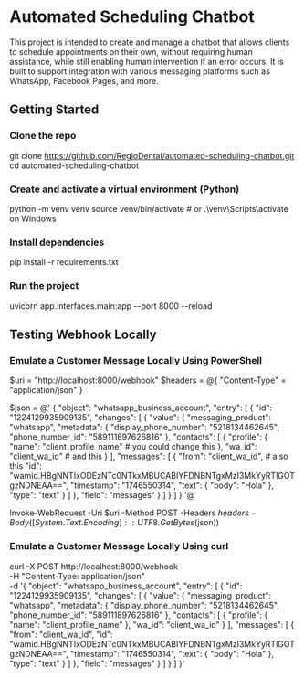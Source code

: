 # Automated Scheduling Chatbot

This project is intended to create and manage a chatbot that allows clients to schedule appointments on their own, without requiring human assistance, while still enabling human intervention if an error occurs. It is built to support integration with various messaging platforms such as WhatsApp, Facebook Pages, and more.


## Getting Started

### Clone the repo
git clone https://github.com/RegioDental/automated-scheduling-chatbot.git
cd automated-scheduling-chatbot

### Create and activate a virtual environment (Python)
python -m venv venv
source venv/bin/activate  # or .\venv\Scripts\activate on Windows

### Install dependencies
pip install -r requirements.txt

### Run the project
uvicorn app.interfaces.main:app --port 8000 --reload


## Testing Webhook Locally

### Emulate a Customer Message Locally Using PowerShell
$uri = "http://localhost:8000/webhook"
$headers = @{ "Content-Type" = "application/json" }

$json = @'
{
  "object": "whatsapp_business_account",
  "entry": [
    {
      "id": "1224129935909135",
      "changes": [
        {
          "value": {
            "messaging_product": "whatsapp",
            "metadata": {
              "display_phone_number": "5218134462645",
              "phone_number_id": "589111897626816"
            },
            "contacts": [
              {
                "profile": {
                  "name": "client_profile_name" # you could change this
                },
                "wa_id": "client_wa_id" # and this
              }
            ],
            "messages": [
              {
                "from": "client_wa_id", # also this
                "id": "wamid.HBgNNTIxODEzNTc0NTkxMBUCABIYFDNBNTgxMzI3MkYyRTlGOTgzNDNEAA==",
                "timestamp": "1746550314",
                "text": {
                  "body": "Hola"
                },
                "type": "text"
              }
            ]
          },
          "field": "messages"
        }
      ]
    }
  ]
}
'@

Invoke-WebRequest -Uri $uri -Method POST -Headers $headers -Body ([System.Text.Encoding]::UTF8.GetBytes($json))

### Emulate a Customer Message Locally Using curl
curl -X POST http://localhost:8000/webhook \
  -H "Content-Type: application/json" \
  -d '{
    "object": "whatsapp_business_account",
    "entry": [
      {
        "id": "1224129935909135",
        "changes": [
          {
            "value": {
              "messaging_product": "whatsapp",
              "metadata": {
                "display_phone_number": "5218134462645",
                "phone_number_id": "589111897626816"
              },
              "contacts": [
                {
                  "profile": {
                    "name": "client_profile_name"
                  },
                  "wa_id": "client_wa_id"
                }
              ],
              "messages": [
                {
                  "from": "client_wa_id",
                  "id": "wamid.HBgNNTIxODEzNTc0NTkxMBUCABIYFDNBNTgxMzI3MkYyRTlGOTgzNDNEAA==",
                  "timestamp": "1746550314",
                  "text": {
                    "body": "Hola"
                  },
                  "type": "text"
                }
              ]
            },
            "field": "messages"
          }
        ]
      }
    ]
  }'

